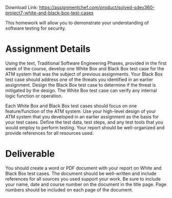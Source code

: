Download Link: https://assignmentchef.com/product/solved-sdev360-project7-white-and-black-box-test-cases
<br>



This homework will allow you to demonstrate your understanding of software testing for security.

<h1>Assignment Details</h1>

Using the text, Traditional Software Engineering Phases, provided in the first week of the course, develop one White Box and Black Box test case for the ATM system that was the subject of previous assignments. Your Black Box test case should address one of the threats you identified in an earlier assignment. Design the Black Box test case to determine if the threat is mitigated by the design. The White Box test case can verify any internal logic function or operation.

Each White Box and Black Box test cases should focus on one feature/function of the ATM system. Use your high-level design of your ATM system that you developed in an earlier assignment as the basis for your test cases. Define the test data, test steps, and any test tools that you would employ to perform testing. Your report should be well-organized and provide references for all resources used.




<h1>Deliverable</h1>

You should create a word or PDF document with your report on White and Black Box test cases. The document should be well-written and include references for all sources you used support your work. Be sure to include your name, date and course number on the document in the title page. Page numbers should be included on each page of the document.


